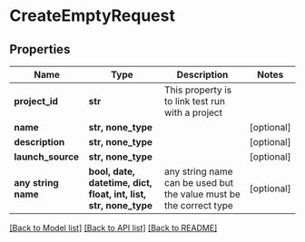 # CreateEmptyRequest


## Properties
Name | Type | Description | Notes
------------ | ------------- | ------------- | -------------
**project_id** | **str** | This property is to link test run with a project | 
**name** | **str, none_type** |  | [optional] 
**description** | **str, none_type** |  | [optional] 
**launch_source** | **str, none_type** |  | [optional] 
**any string name** | **bool, date, datetime, dict, float, int, list, str, none_type** | any string name can be used but the value must be the correct type | [optional]

[[Back to Model list]](../README.md#documentation-for-models) [[Back to API list]](../README.md#documentation-for-api-endpoints) [[Back to README]](../README.md)


